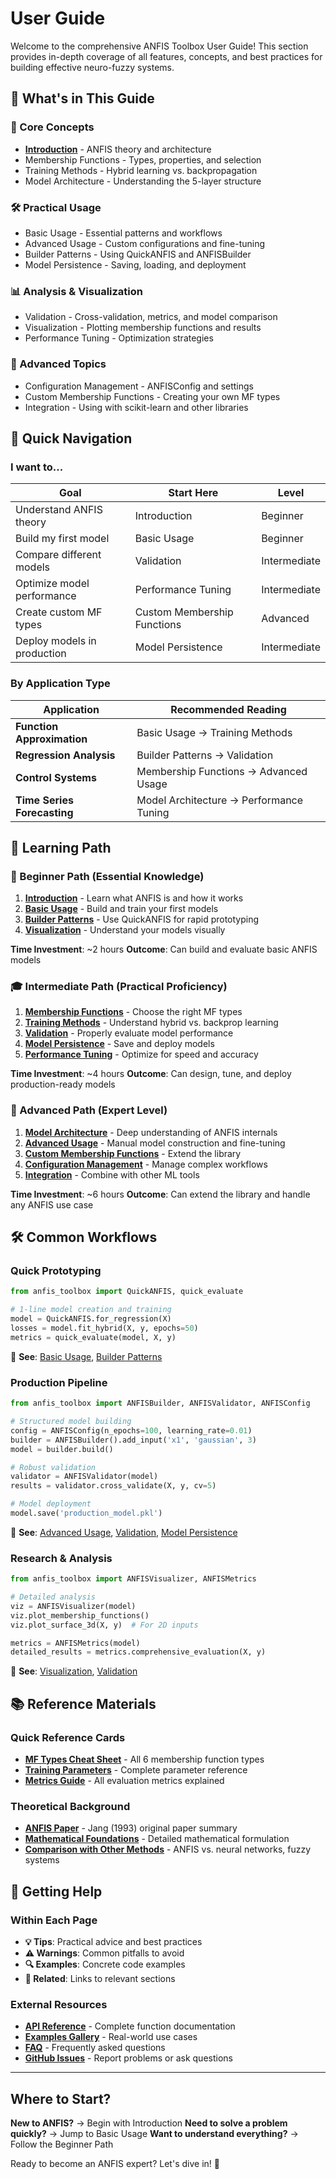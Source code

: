 # User Guide

Welcome to the comprehensive ANFIS Toolbox User Guide! This section provides in-depth coverage of all features, concepts, and best practices for building effective neuro-fuzzy systems.

## 📖 What's in This Guide

### 🎯 Core Concepts
- **[Introduction](introduction.md)** - ANFIS theory and architecture
- Membership Functions - Types, properties, and selection
- Training Methods - Hybrid learning vs. backpropagation
- Model Architecture - Understanding the 5-layer structure

### 🛠️ Practical Usage
- Basic Usage - Essential patterns and workflows
- Advanced Usage - Custom configurations and fine-tuning
- Builder Patterns - Using QuickANFIS and ANFISBuilder
- Model Persistence - Saving, loading, and deployment

### 📊 Analysis & Visualization
- Validation - Cross-validation, metrics, and model comparison
- Visualization - Plotting membership functions and results
- Performance Tuning - Optimization strategies

### 🔧 Advanced Topics
- Configuration Management - ANFISConfig and settings
- Custom Membership Functions - Creating your own MF types
- Integration - Using with scikit-learn and other libraries

## 🚀 Quick Navigation

### I want to...

| **Goal** | **Start Here** | **Level** |
|----------|----------------|-----------|
| Understand ANFIS theory | Introduction | Beginner |
| Build my first model | Basic Usage | Beginner |
| Compare different models | Validation | Intermediate |
| Optimize model performance | Performance Tuning | Intermediate |
| Create custom MF types | Custom Membership Functions | Advanced |
| Deploy models in production | Model Persistence | Intermediate |

### By Application Type

| **Application** | **Recommended Reading** |
|----------------|-------------------------|
| **Function Approximation** | Basic Usage → Training Methods |
| **Regression Analysis** | Builder Patterns → Validation |
| **Control Systems** | Membership Functions → Advanced Usage |
| **Time Series Forecasting** | Model Architecture → Performance Tuning |

## 🎯 Learning Path

### 👶 Beginner Path (Essential Knowledge)

1. **[Introduction](introduction.md)** - Learn what ANFIS is and how it works
2. **[Basic Usage](basic-usage.md)** - Build and train your first models
3. **[Builder Patterns](builder-patterns.md)** - Use QuickANFIS for rapid prototyping
4. **[Visualization](visualization.md)** - Understand your models visually

**Time Investment**: ~2 hours
**Outcome**: Can build and evaluate basic ANFIS models

### 🎓 Intermediate Path (Practical Proficiency)

1. **[Membership Functions](membership-functions.md)** - Choose the right MF types
2. **[Training Methods](training-methods.md)** - Understand hybrid vs. backprop learning
3. **[Validation](validation.md)** - Properly evaluate model performance
4. **[Model Persistence](model-persistence.md)** - Save and deploy models
5. **[Performance Tuning](performance-tuning.md)** - Optimize for speed and accuracy

**Time Investment**: ~4 hours
**Outcome**: Can design, tune, and deploy production-ready models

### 🚀 Advanced Path (Expert Level)

1. **[Model Architecture](model-architecture.md)** - Deep understanding of ANFIS internals
2. **[Advanced Usage](advanced-usage.md)** - Manual model construction and fine-tuning
3. **[Custom Membership Functions](custom-membership-functions.md)** - Extend the library
4. **[Configuration Management](configuration-management.md)** - Manage complex workflows
5. **[Integration](integration.md)** - Combine with other ML tools

**Time Investment**: ~6 hours
**Outcome**: Can extend the library and handle any ANFIS use case

## 🛠️ Common Workflows

### Quick Prototyping
```python
from anfis_toolbox import QuickANFIS, quick_evaluate

# 1-line model creation and training
model = QuickANFIS.for_regression(X)
losses = model.fit_hybrid(X, y, epochs=50)
metrics = quick_evaluate(model, X, y)
```
📖 **See**: [Basic Usage](basic-usage.md), [Builder Patterns](builder-patterns.md)

### Production Pipeline
```python
from anfis_toolbox import ANFISBuilder, ANFISValidator, ANFISConfig

# Structured model building
config = ANFISConfig(n_epochs=100, learning_rate=0.01)
builder = ANFISBuilder().add_input('x1', 'gaussian', 3)
model = builder.build()

# Robust validation
validator = ANFISValidator(model)
results = validator.cross_validate(X, y, cv=5)

# Model deployment
model.save('production_model.pkl')
```
📖 **See**: [Advanced Usage](advanced-usage.md), [Validation](validation.md), [Model Persistence](model-persistence.md)

### Research & Analysis
```python
from anfis_toolbox import ANFISVisualizer, ANFISMetrics

# Detailed analysis
viz = ANFISVisualizer(model)
viz.plot_membership_functions()
viz.plot_surface_3d(X, y)  # For 2D inputs

metrics = ANFISMetrics(model)
detailed_results = metrics.comprehensive_evaluation(X, y)
```
📖 **See**: [Visualization](visualization.md), [Validation](validation.md)

## 📚 Reference Materials

### Quick Reference Cards
- **[MF Types Cheat Sheet](../api/membership-functions.md)** - All 6 membership function types
- **[Training Parameters](../api/training.md)** - Complete parameter reference
- **[Metrics Guide](../api/validation.md)** - All evaluation metrics explained

### Theoretical Background
- **[ANFIS Paper](../theory/original-paper.md)** - Jang (1993) original paper summary
- **[Mathematical Foundations](../theory/mathematics.md)** - Detailed mathematical formulation
- **[Comparison with Other Methods](../theory/comparisons.md)** - ANFIS vs. neural networks, fuzzy systems

## 🤝 Getting Help

### Within Each Page
- **💡 Tips**: Practical advice and best practices
- **⚠️ Warnings**: Common pitfalls to avoid
- **🔍 Examples**: Concrete code examples
- **📖 Related**: Links to relevant sections

### External Resources
- **[API Reference](../api/overview.md)** - Complete function documentation
- **[Examples Gallery](../examples/basic.md)** - Real-world use cases
- **[FAQ](../development/faq.md)** - Frequently asked questions
- **[GitHub Issues](https://github.com/dcruzf/anfis-toolbox/issues)** - Report problems or ask questions

---

## Where to Start?

**New to ANFIS?** → Begin with Introduction
**Need to solve a problem quickly?** → Jump to Basic Usage
**Want to understand everything?** → Follow the Beginner Path

Ready to become an ANFIS expert? Let's dive in! 🚀
